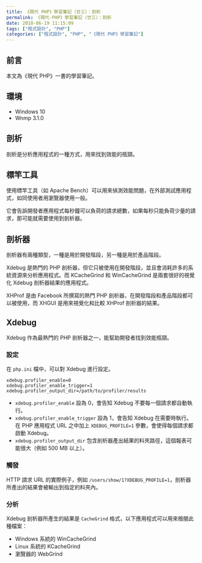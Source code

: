 ```yaml
---
title: 《現代 PHP》學習筆記（廿三）：剖析
permalink: 《現代-PHP》學習筆記（廿三）：剖析
date: 2018-06-19 11:15:09
tags: ["程式設計", "PHP"]
categories: ["程式設計", "PHP", "《現代 PHP》學習筆記"]
---
```


## 前言

本文為《現代 PHP》一書的學習筆記。

## 環境

- Windows 10
- Wnmp 3.1.0

## 剖析

剖析是分析應用程式的一種方式，用來找到效能的瓶頸。

## 標竿工具

使用標竿工具（如 Apache Bench）可以用來偵測效能問題，在外部測試應用程式，如同使用者用瀏覽器使用一般。

它會告訴開發者應用程式每秒鐘可以負荷的請求總數，如果每秒只能負荷少量的請求，那可能就需要使用到剖析器。

## 剖析器

剖析器有兩種類型，一種是用於開發階段，另一種是用於產品階段。

Xdebug 是熱門的 PHP 剖析器，但它只被使用在開發階段，並且會消耗許多的系統資源來分析應用程式。而 KCacheGrind 和 WinCacheGrind 是兩套很好的視覺化 Xdebug 剖析器結果的應用程式。

XHProf 是由 Facebook 所撰寫的熱門 PHP 剖析器，在開發階段和產品階段都可以被使用，而 XHGUI 是用來視覺化和比較 XHProf 剖析器的結果。

## Xdebug

Xdebug 作為最熱門的 PHP 剖析器之一，能幫助開發者找到效能瓶頸。

### 設定

在 `php.ini` 檔中，可以對 Xdebug 進行設定。

```
xdebug.profiler_enable=0
xdebug.profiler_enable_trigger=1
xdebug.profiler_output_dir=/path/to/profiler/results
```

- `xdebug.profiler_enable` 設為 0，會告知 Xdebug 不要每一個請求都自動執行。
- `xdebug.profiler_enable_trigger` 設為 1，會告知 Xdebug 在需要時執行。在 PHP 應用程式 URL 之中加上 `XDEBUG_PROFILE=1` 參數，會使得每個請求都啟動 Xdebug。
- `xdebug.profiler_output_dir` 包含剖析器產出結果的料夾路徑，這個報表可能很大（例如 500 MB 以上）。

### 觸發

HTTP 請求 URL 的實際例子，例如 `/users/show/1?XDEBUG_PROFILE=1`，剖析器所產出的結果會被輸出到指定的料夾內。

### 分析

Xdebug 剖析器所產生的結果是 `CacheGrind` 格式，以下應用程式可以用來檢閱此種檔案：

- Windows 系統的 WinCacheGrind
- Linux 系統的 KCacheGrind
- 瀏覽器的 WebGrind
